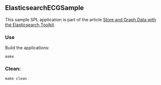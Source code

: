 ## ElasticsearchECGSample

This sample SPL application is part of the article [Store and Graph Data with the Elasticsearch Toolkit](https://developer.ibm.com/streamsdev/2017/09/01/store-graph-data-elasticsearch-toolkit/).


### Use

Build the applications:

`make`

### Clean:

`make clean`

